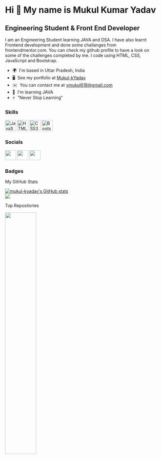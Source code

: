 Hi 👋 My name is Mukul Kumar Yadav
==================================

Engineering Student & Front End Developer
-----------------------------------------

I am an Engineering Student learning JAVA and DSA. I have also learnt Frontend development and done some challanges from frontendmentor.com. You can check my github profile to have a look on some of the challenges completed by me. I code using HTML, CSS, JavaScript and Bootstrap.

*   🌍  I'm based in Uttar Pradesh, India
*   🖥️  See my portfolio at [Mukul-kYadav](http://mukul-kyadav.github.io/my-portfolio)
*   ✉️  You can contact me at [ymukul618@gmail.com](mailto:ymukul618@gmail.com)
*   🧠  I'm learning JAVA
*   ⚡  "Never Stop Learning"

### Skills

<p align="left">
<a href="https://developer.mozilla.org/en-US/docs/Web/JavaScript" target="_blank" rel="noreferrer"><img src="https://raw.githubusercontent.com/danielcranney/readme-generator/main/public/icons/skills/javascript-colored.svg" width="36" height="36" alt="JavaScript" /></a>
<a href="https://developer.mozilla.org/en-US/docs/Glossary/HTML5" target="_blank" rel="noreferrer"><img src="https://raw.githubusercontent.com/danielcranney/readme-generator/main/public/icons/skills/html5-colored.svg" width="36" height="36" alt="HTML5" /></a>
<a href="https://www.w3.org/TR/CSS/#css" target="_blank" rel="noreferrer"><img src="https://raw.githubusercontent.com/danielcranney/readme-generator/main/public/icons/skills/css3-colored.svg" width="36" height="36" alt="CSS3" /></a>
<a href="https://getbootstrap.com/" target="_blank" rel="noreferrer"><img src="https://raw.githubusercontent.com/danielcranney/readme-generator/main/public/icons/skills/bootstrap-colored.svg" width="36" height="36" alt="Bootstrap" /></a>
</p>
                    
### Socials
                  
                  
<p align="left">                 
<a href="https://www.github.com/mukul-kyadav" target="_blank" rel="noreferrer"><img src="https://raw.githubusercontent.com/danielcranney/readme-generator/main/public/icons/socials/github.svg" width="36" height="32" /></a>
<a href="https://www.linkedin.com/in/mukul-kr-yadav-5082b020b/" target="_blank" rel="noreferrer"><img src="https://raw.githubusercontent.com/danielcranney/readme-generator/main/public/icons/socials/linkedin.svg" width="36" height="32" /></a>                        
<a href="https://www.twitter.com/Mukul_Kyadav" target="_blank" rel="noreferrer"><img src="https://raw.githubusercontent.com/danielcranney/readme-generator/main/public/icons/socials/twitter.svg" width="36" height="32" /></a>
</p>


### Badges

<p align="left"> 
<p>My GitHub Stats</p>
<div><a href="http://www.github.com/mukul-kyadav"><img src="https://github-readme-stats.vercel.app/api?username=mukul-kyadav&show_icons=true&hide=prs,issues,contribs&title_color=0891b2&text_color=ffffff&icon_color=0891b2&bg_color=1c1917&hide_border=true&show_icons=true" alt="mukul-kyadav's GitHub stats" /></a></div>
<a href="http://www.github.com/mukul-kyadav"><img src="https://github-readme-streak-stats.herokuapp.com/?user=mukul-kyadav&stroke=ffffff&background=1c1917&ring=0891b2&fire=0891b2&currStreakNum=ffffff&currStreakLabel=0891b2&sideNums=ffffff&sideLabels=ffffff&dates=ffffff&hide_border=true" /></a>
</p>

<p>Top Repositories</p>
<div width="100%" align="center"><a href="https://github.com/mukul-kyadav/my-portfolio" align="left"><img align="left" width="45%" src="https://github-readme-stats.vercel.app/api/pin/?username=mukul-kyadav&repo=my-portfolio&title_color=0891b2&text_color=ffffff&icon_color=0891b2&bg_color=1c1917&hide_border=true&locale=en" /></a>
